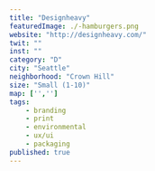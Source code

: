 ```yaml
---
title: "Designheavy"
featuredImage: ./-hamburgers.png
website: "http://designheavy.com/"
twit: ""
inst: ""
category: "D"
city: "Seattle"
neighborhood: "Crown Hill"
size: "Small (1-10)"
map: ['','']
tags:
    - branding
    - print
    - environmental
    - ux/ui
    - packaging
published: true
---
```




